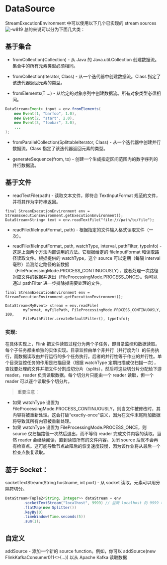 # DataSource
StreamExecutionEnvironment 中可以使用以下几个已实现的 stream sources
![-w819](http://m.qpic.cn/psb?/V13VPBDG4Ve2nJ/WxJpgxky0dSDzU6prNh8B6yFttshxqRf7l.lv0tBESo!/b/dEEBAAAAAAAA&bo=XAdMAwAAAAADBzY!&rf=viewer_4)
总的来说可以分为下面几大类：
## 基于集合
* fromCollection(Collection) - 从 Java 的 Java.util.Collection 创建数据流。集合中的所有元素类型必须相同。

* fromCollection(Iterator, Class) - 从一个迭代器中创建数据流。Class 指定了该迭代器返回元素的类型。

* fromElements(T …) - 从给定的对象序列中创建数据流。所有对象类型必须相同。

```java
DataStream<Event> input = env.fromElements(
	new Event(1, "barfoo", 1.0),
	new Event(2, "start", 2.0),
	new Event(3, "foobar", 3.0),
	...
);
```
* fromParallelCollection(SplittableIterator, Class) - 从一个迭代器中创建并行数据流。Class 指定了该迭代器返回元素的类型。

* generateSequence(from, to) - 创建一个生成指定区间范围内的数字序列的并行数据流。
## 基于文件
* readTextFile(path) - 读取文本文件，即符合 TextInputFormat 规范的文件，并将其作为字符串返回。


```
final StreamExecutionEnvironment env = StreamExecutionEnvironment.getExecutionEnvironment();
DataStream<String> text = env.readTextFile("file:///path/to/file");

```
* readFile(fileInputFormat, path) - 根据指定的文件输入格式读取文件（一次）。

* readFile(fileInputFormat, path, watchType, interval, pathFilter, typeInfo) - 这是上面两个方法内部调用的方法。它根据给定的 fileInputFormat 和读取路径读取文件。根据提供的 watchType，这个 source 可以定期（每隔 interval 毫秒）监测给定路径的新数据（FileProcessingMode.PROCESS_CONTINUOUSLY），或者处理一次路径对应文件的数据并退出（FileProcessingMode.PROCESS_ONCE）。你可以通过 pathFilter 进一步排除掉需要处理的文件。


```
final StreamExecutionEnvironment env = StreamExecutionEnvironment.getExecutionEnvironment();

DataStream<MyEvent> stream = env.readFile(
        myFormat, myFilePath, FileProcessingMode.PROCESS_CONTINUOUSLY, 100,
        FilePathFilter.createDefaultFilter(), typeInfo);
```
### 实现:

在具体实现上，Flink 把文件读取过程分为两个子任务，即目录监控和数据读取。每个子任务都由单独的实体实现。目录监控由单个非并行（并行度为1）的任务执行，而数据读取由并行运行的多个任务执行。后者的并行性等于作业的并行性。单个目录监控任务的作用是扫描目录（根据 watchType 定期扫描或仅扫描一次），查找要处理的文件并把文件分割成切分片（splits），然后将这些切分片分配给下游 reader。reader 负责读取数据。每个切分片只能由一个 reader 读取，但一个 reader 可以逐个读取多个切分片。

>重要注意：
* 如果 watchType 设置为 FileProcessingMode.PROCESS_CONTINUOUSLY，则当文件被修改时，其内容将被重新处理。这会打破“exactly-once”语义，因为在文件末尾附加数据将导致其所有内容被重新处理。
* 如果 watchType 设置为 FileProcessingMode.PROCESS_ONCE，则 source 仅扫描路径一次然后退出，而不等待 reader 完成文件内容的读取。当然 reader 会继续阅读，直到读取所有的文件内容。关闭 source 后就不会再有检查点。这可能导致节点故障后的恢复速度较慢，因为该作业将从最后一个检查点恢复读取。

## 基于 Socket：
socketTextStream(String hostname, int port) - 从 socket 读取。元素可以用分隔符切分。

```java
DataStream<Tuple2<String, Integer>> dataStream = env
        .socketTextStream("localhost", 9999) // 监听 localhost 的 9999 端口过来的数据
        .flatMap(new Splitter())
        .keyBy(0)
        .timeWindow(Time.seconds(5))
        .sum(1);
```
## 自定义
addSource - 添加一个新的 source function。例如，你可以 addSource(new FlinkKafkaConsumer011<>(…)) 以从 Apache Kafka 读取数据
